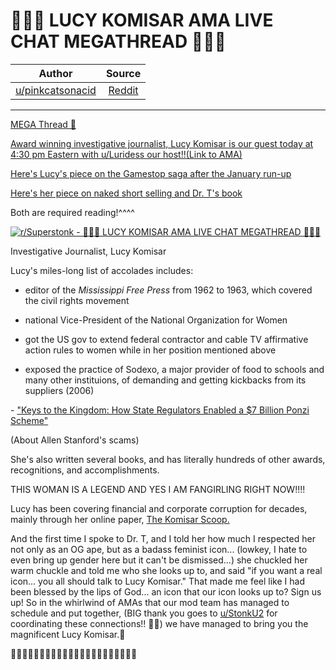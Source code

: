 🚀🚀🚀 LUCY KOMISAR AMA LIVE CHAT MEGATHREAD 🚀🚀🚀
===================================================

| Author       | Source       | 
| :-------------: |:-------------:|
|  [u/pinkcatsonacid](https://www.reddit.com/user/pinkcatsonacid/) | [Reddit](https://www.reddit.com/r/Superstonk/comments/nci0y4/lucy_komisar_ama_live_chat_megathread/) | 

---

[MEGA Thread 💎](https://www.reddit.com/r/Superstonk/search?q=flair_name%3A%22MEGA%20Thread%20%F0%9F%92%8E%22&restrict_sr=1)

[Award winning investigative journalist, Lucy Komisar is our guest today at 4:30 pm Eastern with u/Luridess our host!!](https://youtu.be/wKXWvEpnN34)[(Link to AMA)](https://youtu.be/wKXWvEpnN34)

[Here's Lucy's piece on the Gamestop saga after the January run-up](https://prospect.org/power/gamestop-mess-exposes-the-naked-short-selling-scam/)

[Here's her piece on naked short selling and Dr. T's book](https://www.thekomisarscoop.com/2020/03/how-phantom-shares-on-wall-street-threaten-u-s-companies-and-investors/)

Both are required reading!^^^^

[![r/Superstonk - 🚀🚀🚀 LUCY KOMISAR AMA LIVE CHAT MEGATHREAD 🚀🚀🚀](https://preview.redd.it/cgafgxue94z61.jpg?width=1542&format=pjpg&auto=webp&s=d2d0db67d744d428c177991a346bbc57f4d4e6fa)](https://preview.redd.it/cgafgxue94z61.jpg?width=1542&format=pjpg&auto=webp&s=d2d0db67d744d428c177991a346bbc57f4d4e6fa)

Investigative Journalist, Lucy Komisar

Lucy's miles-long list of accolades includes:

- editor of the *Mississippi Free Press* from 1962 to 1963, which covered the civil rights movement

- national Vice-President of the National Organization for Women

- got the US gov to extend federal contractor and cable TV affirmative action rules to women while in her position mentioned above

- exposed the practice of Sodexo, a major provider of food to schools and many other instituions, of demanding and getting kickbacks from its suppliers (2006)

- ["Keys to the Kingdom: How State Regulators Enabled a $7 Billion Ponzi Scheme"](https://www.thekomisarscoop.com/2009/07/exclusive-florida-banking-agency-helped-stanford-set-up-unregulated-office-to-sell-his-phony-cds/)

(About Allen Stanford's scams)

She's also written several books, and has literally hundreds of other awards, recognitions, and accomplishments.

THIS WOMAN IS A LEGEND AND YES I AM FANGIRLING RIGHT NOW!!!!

Lucy has been covering financial and corporate corruption for decades, mainly through her online paper, [The Komisar Scoop.](https://www.thekomisarscoop.com/)

And the first time I spoke to Dr. T, and I told her how much I respected her not only as an OG ape, but as a badass feminist icon... (lowkey, I hate to even bring up gender here but it can't be dismissed...) she chuckled her warm chuckle and told me who she looks up to, and said "if you want a real icon... you all should talk to Lucy Komisar." That made me feel like I had been blessed by the lips of God... an icon that our icon looks up to? Sign us up! So in the whirlwind of AMAs that our mod team has managed to schedule and put together, (BIG thank you goes to [u/StonkU2](https://www.reddit.com/u/StonkU2/) for coordinating these connections!! 🙏🙏) we have managed to bring you the magnificent Lucy Komisar.💖

🚀🚀🚀🚀🚀🚀🚀🚀🚀🚀🚀🚀🚀🚀🚀🚀🚀🚀🚀🚀🚀🚀
